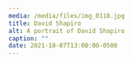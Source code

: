 ```yaml
---
media: /media/files/img_0118.jpg
title: David Shapiro
alt: A portrait of David Shapiro
caption: ""
date: 2021-10-07T13:00:00-0500
---
```

